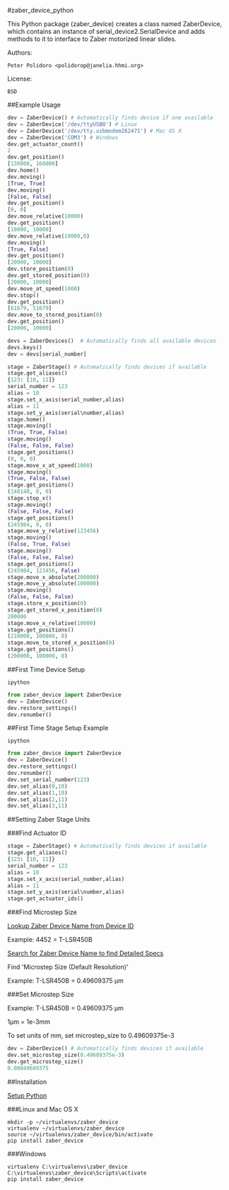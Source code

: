 #zaber_device_python

This Python package (zaber\_device) creates a class named ZaberDevice,
which contains an instance of serial\_device2.SerialDevice and adds
methods to it to interface to Zaber motorized linear slides.

Authors:

    Peter Polidoro <polidorop@janelia.hhmi.org>

License:

    BSD

##Example Usage

```python
dev = ZaberDevice() # Automatically finds device if one available
dev = ZaberDevice('/dev/ttyUSB0') # Linux
dev = ZaberDevice('/dev/tty.usbmodem262471') # Mac OS X
dev = ZaberDevice('COM3') # Windows
dev.get_actuator_count()
2
dev.get_position()
[130000, 160000]
dev.home()
dev.moving()
[True, True]
dev.moving()
[False, False]
dev.get_position()
[0, 0]
dev.move_relative(10000)
dev.get_position()
[10000, 10000]
dev.move_relative(10000,0)
dev.moving()
[True, False]
dev.get_position()
[20000, 10000]
dev.store_position(0)
dev.get_stored_position(0)
[20000, 10000]
dev.move_at_speed(1000)
dev.stop()
dev.get_position()
[61679, 51679]
dev.move_to_stored_position(0)
dev.get_position()
[20000, 10000]
```

```python
devs = ZaberDevices()  # Automatically finds all available devices
devs.keys()
dev = devs[serial_number]
```

```python
stage = ZaberStage() # Automatically finds devices if available
stage.get_aliases()
{123: [10, 11]}
serial_number = 123
alias = 10
stage.set_x_axis(serial_number,alias)
alias = 11
stage.set_y_axis(serial\number,alias)
stage.home()
stage.moving()
(True, True, False)
stage.moving()
(False, False, False)
stage.get_positions()
(0, 0, 0)
stage.move_x_at_speed(1000)
stage.moving()
(True, False, False)
stage.get_positions()
(148140, 0, 0)
stage.stop_x()
stage.moving()
(False, False, False)
stage.get_positions()
(245984, 0, 0)
stage.move_y_relative(123456)
stage.moving()
(False, True, False)
stage.moving()
(False, False, False)
stage.get_positions()
(245984, 123456, False)
stage.move_x_absolute(200000)
stage.move_y_absolute(100000)
stage.moving()
(False, False, False)
stage.store_x_position(0)
stage.get_stored_x_position(0)
200000
stage.move_x_relative(10000)
stage.get_positions()
(210000, 100000, 0)
stage.move_to_stored_x_position(0)
stage.get_positions()
(200000, 100000, 0)
```

##First Time Device Setup

```shell
ipython
```

```python
from zaber_device import ZaberDevice
dev = ZaberDevice()
dev.restore_settings()
dev.renumber()
```

##First Time Stage Setup Example

```shell
ipython
```

```python
from zaber_device import ZaberDevice
dev = ZaberDevice()
dev.restore_settings()
dev.renumber()
dev.set_serial_number(123)
dev.set_alias(0,10)
dev.set_alias(1,10)
dev.set_alias(2,11)
dev.set_alias(3,11)
```

##Setting Zaber Stage Units

###Find Actuator ID

```python
stage = ZaberStage() # Automatically finds devices if available
stage.get_aliases()
{123: [10, 11]}
serial_number = 123
alias = 10
stage.set_x_axis(serial_number,alias)
alias = 11
stage.set_y_axis(serial\number,alias)
stage.get_actuator_ids()
```

###Find Microstep Size

[Lookup Zaber Device Name from Device ID](http://www.zaber.com/support/?tab=ID%20Mapping#tabs)

Example: 4452 = T-LSR450B

[Search for Zaber Device Name to find Detailed Specs](http://zaber.com/products/)

Find 'Microstep Size (Default Resolution)'

Example: T-LSR450B = 0.49609375 µm

###Set Microstep Size

Example: T-LSR450B = 0.49609375 µm

1µm = 1e-3mm

To set units of mm, set microstep_size to 0.49609375e-3

```python
dev = ZaberDevice() # Automatically finds devices if available
dev.set_microstep_size(0.49609375e-3)
dev.get_microstep_size()
0.00049609375
```

##Installation

[Setup Python](https://github.com/janelia-pypi/python_setup)

###Linux and Mac OS X

```shell
mkdir -p ~/virtualenvs/zaber_device
virtualenv ~/virtualenvs/zaber_device
source ~/virtualenvs/zaber_device/bin/activate
pip install zaber_device
```

###Windows

```shell
virtualenv C:\virtualenvs\zaber_device
C:\virtualenvs\zaber_device\Scripts\activate
pip install zaber_device
```

